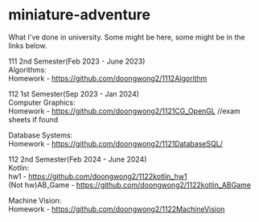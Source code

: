 # miniature-adventure
What I've done in university. Some might be here, some might be in the links below.

111 2nd Semester(Feb 2023 - June 2023)  
Algorithms:  
Homework - https://github.com/doongwong2/1112Algorithm

112 1st Semester(Sep 2023 - Jan 2024)  
Computer Graphics:  
Homework - https://github.com/doongwong2/1121CG_OpenGL
//exam sheets if found

Database Systems:  
Homework - https://github.com/doongwong2/1121DatabaseSQL/

112 2nd Semester(Feb 2024 - June 2024)  
Kotlin:  
hw1 - https://github.com/doongwong2/1122kotlin_hw1  
(Not hw)AB_Game - https://github.com/doongwong2/1122kotlin_ABGame    

Machine Vision:  
Homework - https://github.com/doongwong2/1122MachineVision

